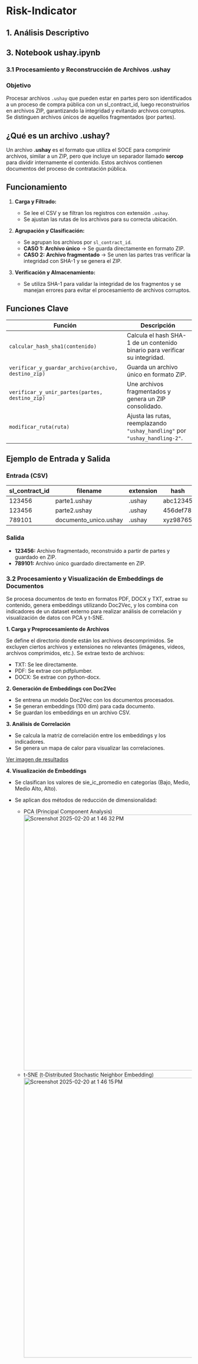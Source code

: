 # Risk-Indicator
## 1. Análisis Descriptivo
## 3. Notebook ushay.ipynb
### 3.1 Procesamiento y Reconstrucción de Archivos .ushay
### Objetivo
Procesar archivos `.ushay` que pueden estar en partes pero son identificados a un proceso de compra pública con un sl_contract_id, luego reconstruirlos en archivos ZIP, garantizando la integridad y evitando archivos corruptos. Se distinguen archivos únicos de aquellos fragmentados (por partes).

## ¿Qué es un archivo .ushay?
Un archivo **.ushay** es el formato que utiliza el SOCE para comprimir archivos, similar a un ZIP, pero que incluye un separador llamado **sercop** para dividir internamente el contenido. Estos archivos contienen documentos del proceso de contratación pública.

## Funcionamiento
1. **Carga y Filtrado:**  
   - Se lee el CSV y se filtran los registros con extensión `.ushay`.  
   - Se ajustan las rutas de los archivos para su correcta ubicación.

2. **Agrupación y Clasificación:**  
   - Se agrupan los archivos por `sl_contract_id`.  
   - **CASO 1:** **Archivo único** -> Se guarda directamente en formato ZIP.  
   - **CASO 2:** **Archivo fragmentado** -> Se unen las partes tras verificar la integridad con SHA-1 y se genera el ZIP.

3. **Verificación y Almacenamiento:**  
   - Se utiliza SHA-1 para validar la integridad de los fragmentos y se manejan errores para evitar el procesamiento de archivos corruptos.

## Funciones Clave

| Función                                           | Descripción                                                                 |
|---------------------------------------------------|-----------------------------------------------------------------------------|
| `calcular_hash_sha1(contenido)`                   | Calcula el hash SHA-1 de un contenido binario para verificar su integridad. |
| `verificar_y_guardar_archivo(archivo, destino_zip)` | Guarda un archivo único en formato ZIP.                                    |
| `verificar_y_unir_partes(partes, destino_zip)`    | Une archivos fragmentados y genera un ZIP consolidado.                     |
| `modificar_ruta(ruta)`                            | Ajusta las rutas, reemplazando `"ushay_handling"` por `"ushay_handling-2"`.   |

## Ejemplo de Entrada y Salida

### Entrada (CSV)
| sl_contract_id | filename              | extension | hash     | file_path           |
|----------------|-----------------------|-----------|----------|---------------------|
| 123456         | parte1.ushay        | .ushay   | abc12345 | /ruta/parte1.ushay  |
| 123456         | parte2.ushay        | .ushay   | 456def78 | /ruta/parte2.ushay  |
| 789101         | documento_unico.ushay | .ushay   | xyz98765 | /ruta/unico.ushay   |

### Salida
- **123456:** Archivo fragmentado, reconstruido a partir de partes y guardado en ZIP.  
- **789101:** Archivo único guardado directamente en ZIP.
### 3.2 Procesamiento y Visualización de Embeddings de Documentos

Se procesa documentos de texto en formatos PDF, DOCX y TXT, extrae su contenido, genera embeddings utilizando Doc2Vec, y los combina con indicadores de un dataset externo para realizar análisis de correlación y visualización de datos con PCA y t-SNE.

**1. Carga y Preprocesamiento de Archivos**

Se define el directorio donde están los archivos descomprimidos.
Se excluyen ciertos archivos y extensiones no relevantes (imágenes, videos, archivos comprimidos, etc.).
Se extrae texto de archivos:

- TXT: Se lee directamente.
- PDF: Se extrae con pdfplumber.
- DOCX: Se extrae con python-docx.

**2. Generación de Embeddings con Doc2Vec**

- Se entrena un modelo Doc2Vec con los documentos procesados.
- Se generan embeddings (100 dim) para cada documento.
- Se guardan los embeddings en un archivo CSV.

**3. Análisis de Correlación**

- Se calcula la matriz de correlación entre los embeddings y los indicadores.
- Se genera un mapa de calor para visualizar las correlaciones.
  
[Ver imagen de resultados](https://github.com/user-attachments/assets/f9f5bd5c-3162-4b8d-9bce-2902d20ab4ab)

**4. Visualización de Embeddings**

- Se clasifican los valores de sie_ic_promedio en categorías (Bajo, Medio, Medio Alto, Alto).
- Se aplican dos métodos de reducción de dimensionalidad:

   - PCA (Principal Component Analysis)
     <img width="693" alt="Screenshot 2025-02-20 at 1 46 32 PM" src="https://github.com/user-attachments/assets/9e81eb0b-83d3-4e2d-beed-4dba3d76b282" />
   - t-SNE (t-Distributed Stochastic Neighbor Embedding)
      <img width="758" alt="Screenshot 2025-02-20 at 1 46 15 PM" src="https://github.com/user-attachments/assets/65207e79-ce12-4cd1-bca7-1f83248e694b" />


